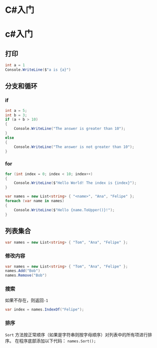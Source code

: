 # C#入门


# c#入门

## 打印
```c#
int a = 1
Console.WriteLine($"a is {a}")
```
<!-- ## 整数和浮点数 -->
## 分支和循环
### if
```c#
int a = 5;
int b = 3;
if (a + b > 10)
{
    Console.WriteLine("The answer is greater than 10");
}
else
{
    Console.WriteLine("The answer is not greater than 10");
}
```
### for

```c#
for (int index = 0; index < 10; index++)
{
    Console.WriteLine($"Hello World! The index is {index}");
}

var names = new List<string> { "<name>", "Ana", "Felipe" };
foreach (var name in names)
{
    Console.WriteLine($"Hello {name.ToUpper()}!");
}

```
## 列表集合
```c#
var names = new List<string> { "Tom", "Ana", "Felipe" };

```
### 修改内容
```c#
var names = new List<string> { "Tom", "Ana", "Felipe" };
names.Add("Bob")
names.Remove("Bob")
```

### 搜索
如果不存在，则返回`-1`
```c#
var index = names.IndexOf("Felipe");
```

###  排序
 `Sort` 方法按正常顺序（如果是字符串则按字母顺序）对列表中的所有项进行排序。 在程序底部添加以下代码：
`names.Sort();`




